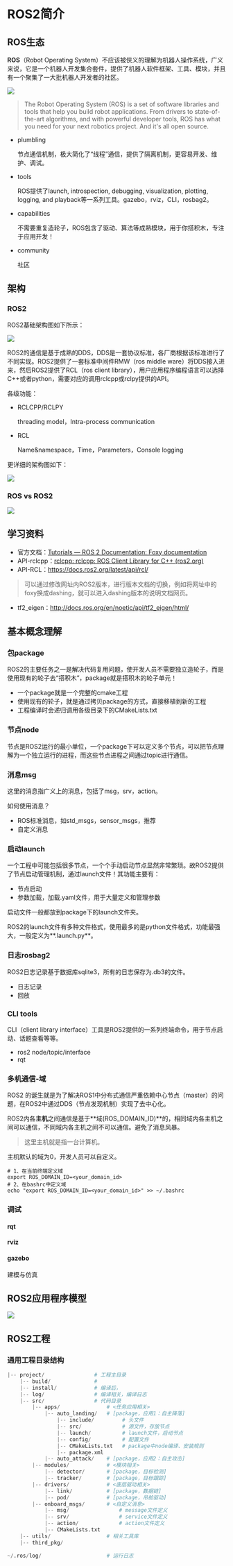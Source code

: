 # ROS2简介

## ROS生态

**ROS**（Robot Operating System）不应该被侠义的理解为机器人操作系统，广义来说，它是一个机器人开发集合套件，提供了机器人软件框架、工具、模块，并且有一个聚集了一大批机器人开发者的社区。

![](imgs/what_is_ros.png)

> The Robot Operating System (ROS) is a set of software libraries and tools that help you build robot applications. From drivers to state-of-the-art algorithms, and with powerful developer tools, ROS has what you need for your next robotics project. And it's all open source.

- plumbling

  节点通信机制，极大简化了“线程”通信，提供了隔离机制，更容易开发、维护、调试。

- tools

  ROS提供了launch, introspection, debugging, visualization, plotting, logging, and playback等一系列工具。gazebo，rviz，CLI，rosbag2。

- capabilities

  不需要重复造轮子，ROS包含了驱动、算法等成熟模块，用于你搭积木，专注于应用开发！

- community

  社区

## 架构

### ROS2

ROS2基础架构图如下所示：

![](imgs/architecture_ros2_3.PNG)

ROS2的通信是基于成熟的DDS，DDS是一套协议标准，各厂商根据该标准进行了不同实现。ROS2提供了一套标准中间件RMW（ros middle ware）将DDS接入进来，然后ROS2提供了RCL（ros client library），用户应用程序编程语言可以选择C++或者python，需要对应的调用rclcpp或rclpy提供的API。

各级功能：

- RCLCPP/RCLPY

  threading model，Intra-process communication

- RCL

  Name&namespace，Time，Parameters，Console logging

更详细的架构图如下：

![](imgs/architecture_ros2_1.jpg)

### ROS vs ROS2

![](imgs/architecture_rosvsros2.jpg)

## 学习资料

- 官方文档：[Tutorials — ROS 2 Documentation: Foxy documentation](https://docs.ros.org/en/foxy/Tutorials.html)
- API-rclcpp：[rclcpp: rclcpp: ROS Client Library for C++ (ros2.org)](https://docs.ros2.org/foxy/api/rclcpp/)
- API-RCL：https://docs.ros2.org/latest/api/rcl/

> 可以通过修改网址内ROS2版本，进行版本文档的切换，例如将网址中的foxy换成dashing，就可以进入dashing版本的说明文档网页。



- tf2_eigen：http://docs.ros.org/en/noetic/api/tf2_eigen/html/

## 基本概念理解

### 包package

ROS2的主要任务之一是解决代码复用问题，使开发人员不需要独立造轮子，而是使用现有的轮子去“搭积木”，package就是搭积木的轮子单元！

- 一个package就是一个完整的cmake工程
- 使用现有的轮子，就是通过拷贝package的方式，直接移植到新的工程
- 工程编译时会递归调用各级目录下的CMakeLists.txt

### 节点node

节点是ROS2运行的最小单位，一个package下可以定义多个节点，可以把节点理解为一个独立运行的进程，而这些节点进程之间通过topic进行通信。

### 消息msg

这里的消息指广义上的消息，包括了msg，srv，action。

如何使用消息？

- ROS标准消息，如std_msgs，sensor_msgs，推荐
- 自定义消息

### 启动launch

一个工程中可能包括很多节点，一个个手动启动节点显然非常繁琐。故ROS2提供了节点启动管理机制，通过launch文件！其功能主要有：

- 节点启动
- 参数加载，加载.yaml文件，用于大量定义和管理参数

启动文件一般都放到package下的launch文件夹。

ROS2的launch文件有多种文件格式，使用最多的是python文件格式，功能最强大，一般定义为**.launch.py**。

### 日志rosbag2

ROS2日志记录基于数据库sqlite3，所有的日志保存为.db3的文件。

- 日志记录
- 回放

### CLI tools

CLI（client library interface）工具是ROS2提供的一系列终端命令，用于节点启动、话题查看等等。

- ros2 node/topic/interface
- rqt

### 多机通信-域

ROS2 的诞生就是为了解决ROS1中分布式通信严重依赖中心节点（master）的问题，在ROS2中通过DDS（节点发现机制）实现了去中心化。

ROS2内各**主机**之间通信是基于**域(ROS_DOMAIN_ID)**的，相同域内各主机之间可以通信，不同域内各主机之间不可以通信。避免了消息风暴。

> 这里主机就是指一台计算机。

主机默认的域为0，开发人员可以自定义。

```shell
# 1、在当前终端定义域
export ROS_DOMAIN_ID=<your_domain_id>
# 2、在bashrc中定义域
echo "export ROS_DOMAIN_ID=<your_domain_id>" >> ~/.bashrc
```

### 调试

#### rqt

#### rviz

#### gazebo

建模与仿真

## ROS2应用程序模型

![](imgs/architecture_app1.jpg)

## ROS2工程

### 通用工程目录结构

```python
|-- project/                # 工程主目录
    |-- build/              #
    |-- install/            # 编译后，
    |-- log/                # 编译相关，编译日志
    |-- src/                # 代码目录
    	|-- apps/               # <任务应用相关>
    	    |-- auto_landing/   # [package，应用1：自主降落]
    	    	|-- include/         # 头文件
    	    	|-- src/             # 源文件，存放节点
    	    	|-- launch/          # launch文件，启动节点
    	    	|-- config/          # 配置文件
    	    	|-- CMakeLists.txt   # package中node编译、安装规则
    	    	|-- package.xml
    	    |-- auto_attack/    # [package，应用2：自主攻击]
    	|-- modules/            # <模块相关>
    		|-- detector/       # [package，目标检测]
            |-- tracker/        # [package，目标跟踪]
    	|-- drivers/            # <底层驱动相关>
        	|-- link/           # [package，数据链]
            |-- pod/            # [package，吊舱驱动]
        |-- onboard_msgs/       # <自定义消息>
        	|-- msg/                # message文件定义
            |-- srv/                # service文件定义
            |-- action/             # action文件定义
            |-- CMakeLists.txt  
    |-- utils/                  # 相关工具库
    |-- third_pkg/
    
~/.ros/log/                     # 运行日志
```

